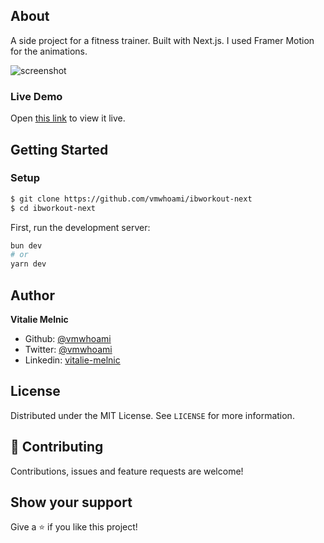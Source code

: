 ## About

A side project for a fitness trainer. Built with Next.js.
I used Framer Motion for the animations.

![screenshot](animation.gif)

### Live Demo

Open [this link](https://ibworkout.netlify.app/) to view it live.

## Getting Started

### Setup

```bash
$ git clone https://github.com/vmwhoami/ibworkout-next
$ cd ibworkout-next
```

First, run the development server:

```bash
bun dev
# or
yarn dev
```

## Author

**Vitalie Melnic**

- Github: [@vmwhoami](https://github.com/vmwhoami/)
- Twitter: [@vmwhoami](https://twitter.com/vmwhoami)
- Linkedin: [vitalie-melnic](https://www.linkedin.com/in/vitaliemelnic/)

## License

Distributed under the MIT License. See `LICENSE` for more information.

## 🤝 Contributing

Contributions, issues and feature requests are welcome!


## Show your support

Give a ⭐️ if you like this project!
